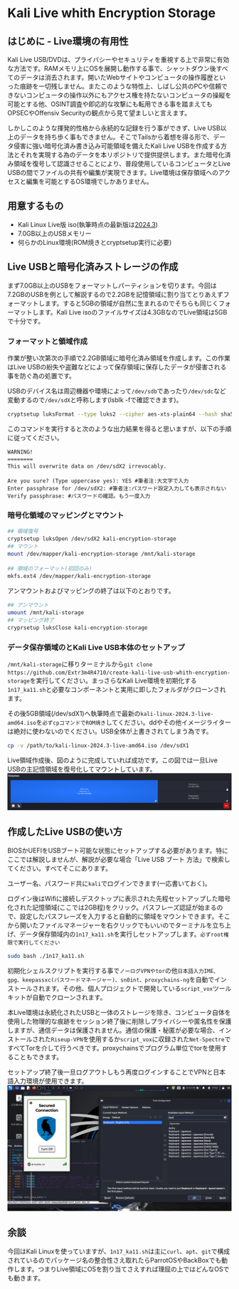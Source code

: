 # Kali Live whith Encryption Storage
## はじめに - Live環境の有用性
Kali Live USB/DVDは、プライバシーやセキュリティを重視する上で非常に有効な方法です。RAMメモリ上にOSを展開し動作する事で、シャットダウン後すべてのデータは消去されます。開いたWebサイトやコンピュータの操作履歴といった痕跡を一切残しません。またこのような特性上、しばし公共のPCや信頼できないコンピュータの操作以外にもアクセス権を持たないコンピュータの操縦を可能とする他、OSINT調査や即応的な攻撃にも転用できる事を踏まえてもOPSECやOffensiv Securityの観点から見て望ましいと言えます。

しかしこのような揮発的性格から永続的な記録を行う事ができず、Live USB以上のデータを持ち歩く事もできません。そこでTailsから着想を得る形で、データ侵害に強い暗号化済み書き込み可能領域を備えたKali Live USBを作成する方法とそれを実現する為のデータを本リポジトリで提供提供します。また暗号化済み領域を復号して認識させることにより、普段使用しているコンピュータとLive USBの間でファイルの共有や編集が実現できます。Live環境は保存領域へのアクセスと編集を可能とするOS環境でしかありません。

## 用意するもの
- Kali Linux Live版 iso(執筆時点の最新版は[2024.3](https://cdimage.kali.org/kali-2024.3/))
- 7.0GB以上のUSBメモリー
- 何らかのLinux環境(ROM焼きとcryptsetup実行に必要)

## Live USBと暗号化済みストレージの作成
まず7.0GB以上のUSBをフォーマットしパーティションを切ります。今回は7.2GBのUSBを例として解説するので2.2GBを記憶領域に割り当てとりあえずフォーマットします。すると5GBの領域が自然に生まれるのでそちらも同じくフォーマットします。Kali Live isoのファイルサイズは4.3GBなのでLive領域は5GBで十分です。

### フォーマットと領域作成
作業が整い次第次の手順で2.2GB領域に暗号化済み領域を作成します。この作業はLive USBの紛失や盗難などによって保存領域に保存したデータが侵害される事を防ぐ為の処置です。

USBのデバイス名は周辺機器や環境によって`/dev/sdb`であったり`/dev/sdc`など変動するので`/dev/sdX`と呼称します(lsblk -fで確認できます)。

```bash
cryptsetup luksFormat --type luks2 --cipher aes-xts-plain64 --hash sha512 --iter-time 2000 --key-size 512 --pbkdf argon2id --use-urandom --verify-passphrase /dev/sdX2
```

このコマンドを実行すると次のような出力結果を得ると思いますが、以下の手順に従ってください。

```
WARNING!
========
This will overwrite data on /dev/sdX2 irrevocably.

Are you sure? (Type uppercase yes): YES #筆者注:大文字で入力
Enter passphrase for /dev/sdX2: #筆者注:パスワード設定入力しても表示されない
Verify passphrase: #パスワードの確認。もう一度入力
```

### 暗号化領域のマッピングとマウント

```bash
## 領域復号
cryptsetup luksOpen /dev/sdX2 kali-encryption-storage
## マウント
mount /dev/mapper/kali-encryption-storage /mnt/kali-storage

## 領域のフォーマット(初回のみ)
mkfs.ext4 /dev/mapper/kali-encryption-storage
```

アンマウントおよびマッピングの終了は以下のとおりです。

```bash
## アンマウント
umount /mnt/kali-storage
## マッピング終了
cryprsetup luksClose kali-encryption-storage
```

### データ保存領域のとKali Live USB本体のセットアップ
`/mnt/kali-storage`に移りターミナルから`git clone https://github.com/Extr3m4R4710/create-kali-live-usb-whith-encryption-storage`を実行してください。まっさらなKali Live環境を初期化する`1n17_ka11.sh`と必要なコンポーネントと実用に即したフォルダがクローンされます。

その後5GB領域(/dev/sdX1)へ執筆時点で最新の`kali-linux-2024.3-live-amd64.iso`を`必ずcpコマンドでROM焼き`してください。ddやその他イメージライターは絶対に使わないのでください。USB全体が上書きされてしまう為です。

```bash
cp -v /path/to/kali-linux-2024.3-live-amd64.iso /dev/sdX1
```

Live領域作成後、図のように完成していれば成功です。この図では一旦Live USBの主記憶領域を復号化してマウントしています。
![](./img/kali-live-disk-part.png)

## 作成したLive USBの使い方
BIOSかUEFIをUSBブート可能な状態にセットアップする必要があります。特にここでは解説しませんが、解説が必要な場合「Live USB ブート 方法」で検索してください。すべてそこにあります。

ユーザー名、パスワード共に`kali`でログインできます(一応書いておく)。

ログイン後はWifiに接続しデスクトップに表示された先程セットアップした暗号化された記憶領域(ここでは2GB程)をクリック。パスフレーズ認証が始まるので、設定したパスフレーズを入力すると自動的に領域をマウントできます。そこから開いたファイルマネージャーを右クリックでもいいのでターミナルを立ち上げ、データ保存領域内の`1n17_ka11.sh`を実行しセットアップします。`必ずroot権限で実行してください`

```bash
sudo bash ./1n17_ka11.sh
```

初期化シェルスクリプトを実行する事で`ノーログVPNやtor`の他`日本語入力IME、gpg、keepassxc(パスワードマネージャー)、sn0int、proxychains-ng`を自動でインストールされます。その他、個人プロジェクトで開発している`script_vox`ツールキットが自動でクローンされます。

本Live環境は永続化されたUSBと一体のストレージを除き、コンピュータ自体を使用した物理的な痕跡をセッション終了後に削除しプライバシーや匿名性を保護しますが、通信データは保護されません。通信の保護・秘匿が必要な場合、インストールされた`Riseup-VPN`を使用するか`script_vox`に収録された`Net-Spectre`ですべてTorを介して行うべきです。proxychainsでプログラム単位でtorを使用することもできます。

セットアップ終了後一旦ログアウトしもう再度ログインすることでVPNと日本語入力環境が使用できます。
![](./img/kali-live-desktop-screenshot.png)

## 余談
今回はKali Linuxを使っていますが、`1n17_ka11.sh`は主に`curl`、`apt`、`git`で構成されているのでパッケージ名の整合性さえ取れたらParrotOSやBackBoxでも動作します。つまりLive領域にOSを割り当てさえすれば理屈の上ではどんなOSでも動きます。
